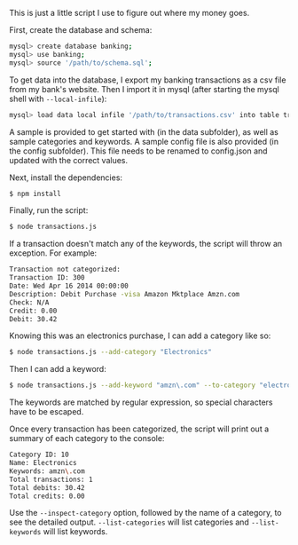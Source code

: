 This is just a little script I use to figure out where my money goes.

First, create the database and schema:

```bash
mysql> create database banking;
mysql> use banking;
mysql> source '/path/to/schema.sql';
```

To get data into the database, I export my banking transactions as a csv file from my bank's website. Then I import it in mysql (after starting the mysql shell with `--local-infile`):

```bash
mysql> load data local infile '/path/to/transactions.csv' into table transactions fields terminated by ',' enclosed by '"' lines terminated by '\n' (date, description, `check`, credit, debit);
```

A sample is provided to get started with (in the data subfolder), as well as sample categories and keywords. A sample config file is also provided (in the config subfolder). This file needs to be renamed to config.json and updated with the correct values.

Next, install the dependencies:

```bash
$ npm install
```

Finally, run the script:

```bash
$ node transactions.js
```

If a transaction doesn't match any of the keywords, the script will throw an exception. For example:

```bash
Transaction not categorized:
Transaction ID: 300
Date: Wed Apr 16 2014 00:00:00
Description: Debit Purchase -visa Amazon Mktplace Amzn.com
Check: N/A
Credit: 0.00
Debit: 30.42
```

Knowing this was an electronics purchase, I can add a category like so:

```bash
$ node transactions.js --add-category "Electronics"
```

Then I can add a keyword:

```bash
$ node transactions.js --add-keyword "amzn\.com" --to-category "electronics"
```

The keywords are matched by regular expression, so special characters have to be escaped.

Once every transaction has been categorized, the script will print out a summary of each category to the console:

```bash
Category ID: 10
Name: Electronics
Keywords: amzn\.com
Total transactions: 1
Total debits: 30.42
Total credits: 0.00
```

Use the `--inspect-category` option, followed by the name of a category, to see the detailed output. `--list-categories` will list categories and `--list-keywords` will list keywords.

